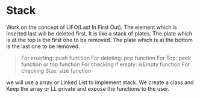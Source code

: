 # Stack

Work on the concept of LIFO(Last In First Out). The element which is inserted last will be deleted first. It is like a stack of plates. The plate which is at the top is the first one to be removed. The plate which is at the bottom is the last one to be removed.
>For inserting: push function
>For deleting: pop function
>For Top: peek function or top function
>For checking if empty: isEmpty function
>For checking Size: size function

we will use a array or Linked List to implement stack. We create a class and Keep the array or LL private and expose the functions to the user.
